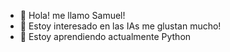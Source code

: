 - 👋 Hola! me llamo Samuel!
- 👀 Estoy interesado en las IAs me glustan mucho!
- 🌱 Estoy aprendiendo actualmente Python

<!---
OMGSAMUELRBR/OMGSAMUELRBR is a ✨ special ✨ repository because its `README.md` (this file) appears on your GitHub profile.
You can click the Preview link to take a look at your changes.
--->
